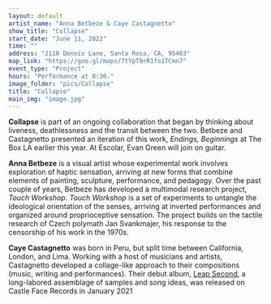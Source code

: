 ```yaml
---
layout: default
artist_name: "Anna Betbeze & Caye Castagnetto"
show_title: "Collapse"
start_date: "June 11, 2022"
time: ""
address: "2110 Dennis Lane, Santa Rosa, CA, 95403"
map_link: "https://goo.gl/maps/7tYpT9rR1fo1TCmn7"
event_type: "Project"
hours: "Performance at 8:30."
image_folder: "pics/Collapse"
title: "Collapse"
main_img: "image.jpg"
---
```

**Collapse** is part of an ongoing collaboration that began by thinking about liveness, deathlessness and the transit between the two. Betbeze and Castagnetto presented an iteration of this work, *Endings, Beginnings* at The Box LA earlier this year. At Escolar, Evan Green will join on guitar. 

**Anna Betbeze** is a visual artist whose experimental work involves exploration of haptic sensation, arriving at new forms that combine elements of painting, sculpture, performance, and pedagogy.
Over the past couple of years, Betbeze has developed a multimodal research project, *Touch Workshop*.  *Touch Workshop* is a set of experiments to untangle the ideological orientation of the senses, arriving at inverted performances and organized around proprioceptive sensation. The project builds on the tactile research of Czech polymath Jan Svankmajer, his response to the censorship of his work in the 1970s.

**Caye Castagnetto** was born in Peru, but split time between California, London, and Lima. Working with a host of musicians and artists, Castagnetto developed a collage-like approach to their compositions (music, writing and performances). Their debut album, [Leap Second](https://www.allmusic.com/album/leap-second-mw0003462697?1654882556146), a long-labored assemblage of samples and song ideas, was released on Castle Face Records in January 2021
